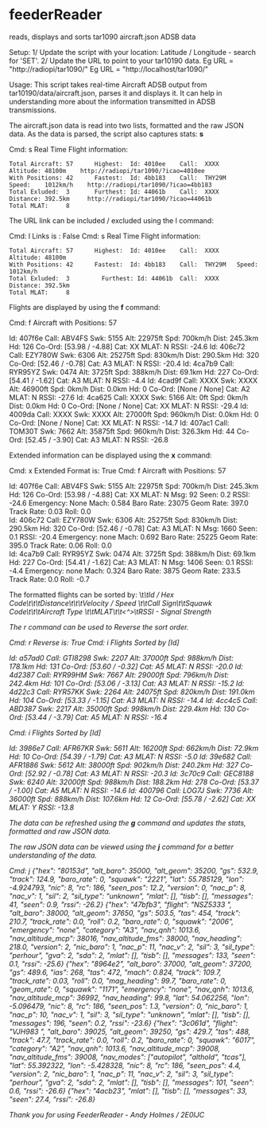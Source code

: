 # feederReader
reads, displays and sorts tar1090 aircraft.json ADSB data

Setup: 
    1/ Update the script with your location: Latitude / Longitude - search for 'SET'.
    2/ Update the URL to point to your tar10190 data. 
            Eg URL      = "http://radiopi/tar1090/"
            Eg URL      = "http://localhost/tar1090/"

Usage:
This script takes real-time Aircraft ADSB output from tar10190/data/aircraft.json, parses it and displays it.
It can help in understanding more about the information transmitted in ADSB transmissions.

The aircraft.json data is read into two lists, formatted and the raw JSON data. As the data is parsed, the script
also captures stats: **s**

Cmd: s
Real Time Flight information:

	Total Aircraft: 57		Highest:  Id: 4010ee	Call:  XXXX	      Altitude: 48100m	  http://radiopi/tar1090/?icao=4010ee
	With Positions: 42		Fastest:  Id: 4bb183	Call:  THY29M  	  Speed:    1012km/h	http://radiopi/tar1090/?icao=4bb183
	Total Exluded:  3		Furthest: Id: 44061b	Call:  XXXX	        Distance: 392.5km	  http://radiopi/tar1090/?icao=44061b
	Total MLAT:     8

The URL link can be included / excluded using the l command:

Cmd: l
Links is : False
Cmd: s
Real Time Flight information:

	Total Aircraft: 57		Highest:  Id: 4010ee	Call:  XXXX	    Altitude: 48100m
	With Positions: 42		Fastest:  Id: 4bb183	Call:  THY29M  	Speed:    1012km/h
	Total Exluded:  3		  Furthest: Id: 44061b	Call:  XXXX	    Distance: 392.5km
	Total MLAT:     8

Flights are displayed by using the **f** command:

Cmd: f
Aircraft with Positions: 57

Id: 407f6e	Call: ABV4FS  	Swk: 5155	Alt: 22975ft	Spd: 700km/h	Dist: 245.3km	Hd: 126	Co-Ord: [53.98 / -4.88]	Cat: XX	MLAT: N	RSSI: -24.6
Id: 406c72	Call: EZY780W 	Swk: 6306	Alt: 25275ft	Spd: 830km/h	Dist: 290.5km	Hd: 320	Co-Ord: [52.46 / -0.78]	Cat: A3	MLAT: N	RSSI: -20.4
Id: 4ca7b9	Call: RYR95YZ 	Swk: 0474	Alt: 3725ft	    Spd: 388km/h	Dist: 69.1km	Hd: 227	Co-Ord: [54.41 / -1.62]	Cat: A3	MLAT: N	RSSI: -4.4
Id: 4cad9f	Call: XXXX	    Swk: XXXX	Alt: 46900ft	Spd: 0km/h	    Dist: 0.0km	    Hd: 0	Co-Ord: [None / None]	Cat: A2	MLAT: N	RSSI: -27.6
Id: 4ca625	Call: XXXX	    Swk: 5166	Alt: 0ft	    Spd: 0km/h	    Dist: 0.0km	    Hd: 0	Co-Ord: [None / None]	Cat: XX	MLAT: N	RSSI: -29.4
Id: 4009da	Call: XXXX	    Swk: XXXX	Alt: 27000ft	Spd: 960km/h	Dist: 0.0km	    Hd: 0	Co-Ord: [None / None]	Cat: XX	MLAT: N	RSSI: -14.7
Id: 407ac1	Call: TOM30T  	Swk: 7662	Alt: 35875ft	Spd: 960km/h	Dist: 326.3km	Hd: 44	Co-Ord: [52.45 / -3.90]	Cat: A3	MLAT: N	RSSI: -26.8


Extended information can be displayed using the **x** command:

Cmd: x
Extended Format is: True
Cmd: f
Aircraft with Positions: 57

Id: 407f6e	Call: ABV4FS  	Swk: 5155	Alt: 22975ft	Spd: 700km/h	Dist: 245.3km	Hd: 126	Co-Ord: [53.98 / -4.88]	Cat: XX	MLAT: N	Msg: 92	Seen: 0.2	RSSI: -24.6
	Emergency: None	Mach: 0.584	Baro Rate: 23075	Geom Rate: 397.0	Track Rate: 0.03	Roll: 0.0	
Id: 406c72	Call: EZY780W 	Swk: 6306	Alt: 25275ft	Spd: 830km/h	Dist: 290.5km	Hd: 320	Co-Ord: [52.46 / -0.78]	Cat: A3	MLAT: N	Msg: 1660	Seen: 0.1	RSSI: -20.4
	Emergency: none	Mach: 0.692	Baro Rate: 25225	Geom Rate: 395.0	Track Rate: 0.06	Roll: 0.0	
Id: 4ca7b9	Call: RYR95YZ 	Swk: 0474	Alt: 3725ft	Spd: 388km/h	    Dist: 69.1km	Hd: 227	Co-Ord: [54.41 / -1.62]	Cat: A3	MLAT: N	Msg: 1406	Seen: 0.1	RSSI: -4.4
	Emergency: none	Mach: 0.324	Baro Rate: 3875	Geom Rate: 233.5	Track Rate: 0.0	Roll: -0.7	

The formatted flights can be sorted by: 
\t<i>\tId / Hex Code\t\t<d>\tDistance\t\t<v>\tVelocity / Speed
\t<c>\tCall Sign\t\t<k>Squawk Code\t\t<t>\tAircraft Type
\t<m>\tMLAT\t\t<^>\tRSSI - Signal Strength

The r command can be used to Reverse the sort order.

Cmd: r
Reverse is: True
Cmd: i
Flights Sorted by [Id]

Id: a57ad0	Call: GTI8298 	Swk: 2207	Alt: 37000ft	Spd: 988km/h	Dist: 178.1km	Hd: 131	Co-Ord: [53.60 / -0.32]	Cat: A5	MLAT: N	RSSI: -20.0
Id: 4d2387	Call: RYR99HM 	Swk: 7667	Alt: 29000ft	Spd: 796km/h	Dist: 242.4km	Hd: 101	Co-Ord: [53.06 / -3.13]	Cat: A3	MLAT: N	RSSI: -15.2
Id: 4d22c3	Call: RYR57KK 	Swk: 2264	Alt: 24075ft	Spd: 820km/h	Dist: 191.0km	Hd: 104	Co-Ord: [53.33 / -1.15]	Cat: A3	MLAT: N	RSSI: -14.4
Id: 4cc4c5	Call: ABD387  	Swk: 2217	Alt: 35000ft	Spd: 998km/h	Dist: 229.4km	Hd: 130	Co-Ord: [53.44 / -3.79]	Cat: A5	MLAT: N	RSSI: -16.4


Cmd: i
Flights Sorted by [Id]

Id: 3986e7	Call: AFR67KR 	Swk: 5611	Alt: 16200ft	Spd: 662km/h	Dist: 72.9km	Hd: 10	Co-Ord: [54.39 / -1.79]	Cat: A3	MLAT: N	RSSI: -5.0
Id: 39e682	Call: AFR1886 	Swk: 5612	Alt: 38000ft	Spd: 902km/h	Dist: 240.2km	Hd: 327	Co-Ord: [52.92 / -0.78]	Cat: A3	MLAT: N	RSSI: -20.3
Id: 3c70c9	Call: GEC8188 	Swk: 6240	Alt: 32000ft	Spd: 988km/h	Dist: 188.2km	Hd: 278	Co-Ord: [53.37 / -1.00]	Cat: A5	MLAT: N	RSSI: -14.6
Id: 400796	Call: LOG7J   	Swk: 7736	Alt: 36000ft	Spd: 888km/h	Dist: 107.6km	Hd: 12	Co-Ord: [55.78 / -2.62]	Cat: XX	MLAT: Y	RSSI: -13.8

The data can be refreshed using the **g** command and updates the stats, formatted and raw JSON data.

The raw JSON data can be viewed using the **j** command for a better understanding of the data.

Cmd: j
{"hex": "80153d", "alt_baro": 35000, "alt_geom": 35200, "gs": 532.9, "track": 124.9, "baro_rate": 0, "squawk": "2221", "lat": 55.785129, "lon": -4.924793, "nic": 8, "rc": 186, "seen_pos": 12.2, "version": 0, "nac_p": 8, "nac_v": 1, "sil": 2, "sil_type": "unknown", "mlat": [], "tisb": [], "messages": 41, "seen": 0.9, "rssi": -26.2}
{"hex": "47bfb3", "flight": "NSZ5333 ", "alt_baro": 38000, "alt_geom": 37650, "gs": 503.5, "tas": 454, "track": 210.7, "track_rate": 0.0, "roll": 0.2, "baro_rate": 0, "squawk": "2006", "emergency": "none", "category": "A3", "nav_qnh": 1013.6, "nav_altitude_mcp": 38016, "nav_altitude_fms": 38000, "nav_heading": 218.0, "version": 2, "nic_baro": 1, "nac_p": 11, "nac_v": 2, "sil": 3, "sil_type": "perhour", "gva": 2, "sda": 2, "mlat": [], "tisb": [], "messages": 133, "seen": 0.1, "rssi": -25.6}
{"hex": "8964e2", "alt_baro": 37000, "alt_geom": 37200, "gs": 489.6, "ias": 268, "tas": 472, "mach": 0.824, "track": 109.7, "track_rate": 0.03, "roll": 0.0, "mag_heading": 99.7, "baro_rate": 0, "geom_rate": 0, "squawk": "1171", "emergency": "none", "nav_qnh": 1013.6, "nav_altitude_mcp": 36992, "nav_heading": 99.8, "lat": 54.062256, "lon": -5.096479, "nic": 8, "rc": 186, "seen_pos": 1.3, "version": 0, "nic_baro": 1, "nac_p": 10, "nac_v": 1, "sil": 3, "sil_type": "unknown", "mlat": [], "tisb": [], "messages": 196, "seen": 0.2, "rssi": -23.6}
{"hex": "3c061d", "flight": "VJH983  ", "alt_baro": 39025, "alt_geom": 39250, "gs": 429.7, "tas": 488, "track": 47.7, "track_rate": 0.0, "roll": 0.2, "baro_rate": 0, "squawk": "6017", "category": "A2", "nav_qnh": 1013.6, "nav_altitude_mcp": 39008, "nav_altitude_fms": 39008, "nav_modes": ["autopilot", "althold", "tcas"], "lat": 55.392322, "lon": -5.428328, "nic": 8, "rc": 186, "seen_pos": 4.4, "version": 2, "nic_baro": 1, "nac_p": 11, "nac_v": 2, "sil": 3, "sil_type": "perhour", "gva": 2, "sda": 2, "mlat": [], "tisb": [], "messages": 101, "seen": 0.6, "rssi": -26.6}
{"hex": "4acb23", "mlat": [], "tisb": [], "messages": 33, "seen": 27.4, "rssi": -26.8}

Thank you for using FeederReader - Andy Holmes / 2E0IJC
